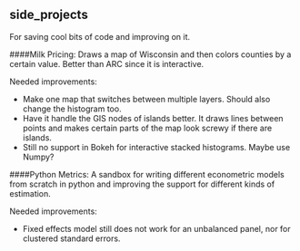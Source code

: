 ## side_projects

For saving cool bits of code and improving on it.

####Milk Pricing:
Draws a map of Wisconsin and then colors counties by a certain value.  Better than ARC since it is interactive.

Needed improvements:
- Make one map that switches between multiple layers.  Should also change the histogram too.
- Have it handle the GIS nodes of islands better.  It draws lines between points and makes certain parts of the map look screwy if there are islands.
- Still no support in Bokeh for interactive stacked histograms.  Maybe use Numpy?

####Python Metrics:
A sandbox for writing different econometric models from scratch in python and improving the support for different kinds of estimation.

Needed improvements:
- Fixed effects model still does not work for an unbalanced panel, nor for clustered standard errors.

